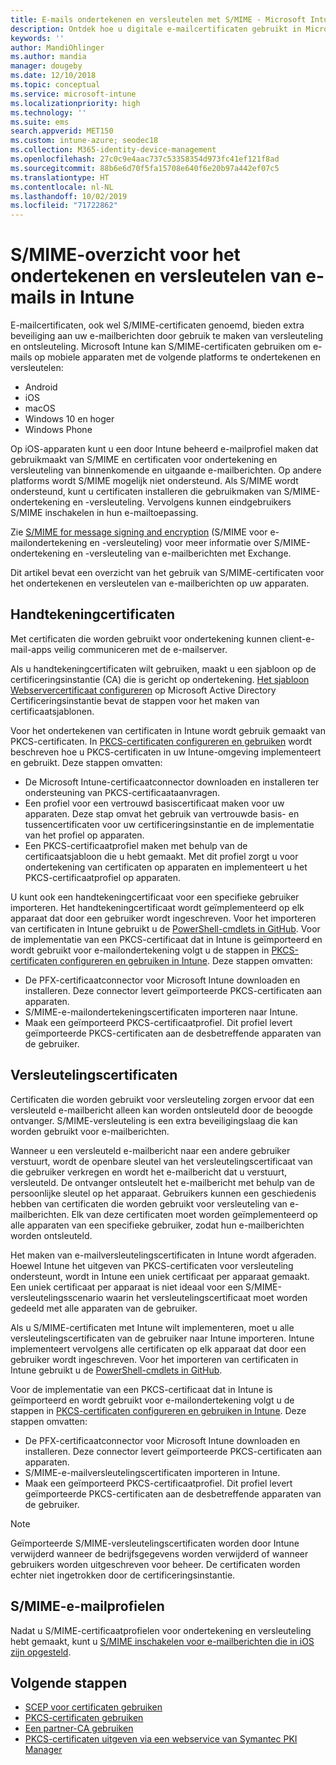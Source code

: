 ```yaml
---
title: E-mails ondertekenen en versleutelen met S/MIME - Microsoft Intune - Azure | Microsoft Docs
description: Ontdek hoe u digitale e-mailcertificaten gebruikt in Microsoft Intune voor het ondertekenen en versleutelen van e-mails op apparaten. Deze certificaten heten S/MIME en worden geconfigureerd aan de hand van apparaatconfiguratieprofielen. Voor handtekening- en versleutelingscertificaten wordt gebruikgemaakt van PKCS (privécertificaten) en van een connector voor het importeren van certificaten.
keywords: ''
author: MandiOhlinger
ms.author: mandia
manager: dougeby
ms.date: 12/10/2018
ms.topic: conceptual
ms.service: microsoft-intune
ms.localizationpriority: high
ms.technology: ''
ms.suite: ems
search.appverid: MET150
ms.custom: intune-azure; seodec18
ms.collection: M365-identity-device-management
ms.openlocfilehash: 27c0c9e4aac737c53358354d973fc41ef121f8ad
ms.sourcegitcommit: 88b6e6d70f5fa15708e640f6e20b97a442ef07c5
ms.translationtype: HT
ms.contentlocale: nl-NL
ms.lasthandoff: 10/02/2019
ms.locfileid: "71722862"
---
```

# <a name="smime-overview-to-sign-and-encrypt-email-in-intune"></a>S/MIME-overzicht voor het ondertekenen en versleutelen van e-mails in Intune

E-mailcertificaten, ook wel S/MIME-certificaten genoemd, bieden extra beveiliging aan uw e-mailberichten door gebruik te maken van versleuteling en ontsleuteling. Microsoft Intune kan S/MIME-certificaten gebruiken om e-mails op mobiele apparaten met de volgende platforms te ondertekenen en versleutelen:

- Android
- iOS
- macOS
- Windows 10 en hoger
- Windows Phone

Op iOS-apparaten kunt u een door Intune beheerd e-mailprofiel maken dat gebruikmaakt van S/MIME en certificaten voor ondertekening en versleuteling van binnenkomende en uitgaande e-mailberichten. Op andere platforms wordt S/MIME mogelijk niet ondersteund. Als S/MIME wordt ondersteund, kunt u certificaten installeren die gebruikmaken van S/MIME-ondertekening en -versleuteling. Vervolgens kunnen eindgebruikers S/MIME inschakelen in hun e-mailtoepassing.

Zie [S/MIME for message signing and encryption](https://docs.microsoft.com/Exchange/policy-and-compliance/smime) (S/MIME voor e-mailondertekening en -versleuteling) voor meer informatie over S/MIME-ondertekening en -versleuteling van e-mailberichten met Exchange.

Dit artikel bevat een overzicht van het gebruik van S/MIME-certificaten voor het ondertekenen en versleutelen van e-mailberichten op uw apparaten.

## <a name="signing-certificates"></a>Handtekeningcertificaten

Met certificaten die worden gebruikt voor ondertekening kunnen client-e-mail-apps veilig communiceren met de e-mailserver.

Als u handtekeningcertificaten wilt gebruiken, maakt u een sjabloon op de certificeringsinstantie (CA) die is gericht op ondertekening. [Het sjabloon Webservercertificaat configureren](https://docs.microsoft.com/windows-server/networking/core-network-guide/cncg/server-certs/configure-the-server-certificate-template) op Microsoft Active Directory Certificeringsinstantie bevat de stappen voor het maken van certificaatsjablonen.

Voor het ondertekenen van certificaten in Intune wordt gebruik gemaakt van PKCS-certificaten. In [PKCS-certificaten configureren en gebruiken](certficates-pfx-configure.md) wordt beschreven hoe u PKCS-certificaten in uw Intune-omgeving implementeert en gebruikt. Deze stappen omvatten:

- De Microsoft Intune-certificaatconnector downloaden en installeren ter ondersteuning van PKCS-certificaataanvragen.
- Een profiel voor een vertrouwd basiscertificaat maken voor uw apparaten. Deze stap omvat het gebruik van vertrouwde basis- en tussencertificaten voor uw certificeringsinstantie en de implementatie van het profiel op apparaten.
- Een PKCS-certificaatprofiel maken met behulp van de certificaatsjabloon die u hebt gemaakt. Met dit profiel zorgt u voor ondertekening van certificaten op apparaten en implementeert u het PKCS-certificaatprofiel op apparaten.

U kunt ook een handtekeningcertificaat voor een specifieke gebruiker importeren. Het handtekeningcertificaat wordt geïmplementeerd op elk apparaat dat door een gebruiker wordt ingeschreven. Voor het importeren van certificaten in Intune gebruikt u de [PowerShell-cmdlets in GitHub](https://github.com/Microsoft/Intune-Resource-Access). Voor de implementatie van een PKCS-certificaat dat in Intune is geïmporteerd en wordt gebruikt voor e-mailondertekening volgt u de stappen in [PKCS-certificaten configureren en gebruiken in Intune](certficates-pfx-configure.md). Deze stappen omvatten:

- De PFX-certificaatconnector voor Microsoft Intune downloaden en installeren. Deze connector levert geïmporteerde PKCS-certificaten aan apparaten.
- S/MIME-e-mailondertekeningscertificaten importeren naar Intune.
- Maak een geïmporteerd PKCS-certificaatprofiel. Dit profiel levert geïmporteerde PKCS-certificaten aan de desbetreffende apparaten van de gebruiker.

## <a name="encryption-certificates"></a>Versleutelingscertificaten

Certificaten die worden gebruikt voor versleuteling zorgen ervoor dat een versleuteld e-mailbericht alleen kan worden ontsleuteld door de beoogde ontvanger. S/MIME-versleuteling is een extra beveiligingslaag die kan worden gebruikt voor e-mailberichten.

Wanneer u een versleuteld e-mailbericht naar een andere gebruiker verstuurt, wordt de openbare sleutel van het versleutelingscertificaat van die gebruiker verkregen en wordt het e-mailbericht dat u verstuurt, versleuteld. De ontvanger ontsleutelt het e-mailbericht met behulp van de persoonlijke sleutel op het apparaat. Gebruikers kunnen een geschiedenis hebben van certificaten die worden gebruikt voor versleuteling van e-mailberichten. Elk van deze certificaten moet worden geïmplementeerd op alle apparaten van een specifieke gebruiker, zodat hun e-mailberichten worden ontsleuteld.

Het maken van e-mailversleutelingscertificaten in Intune wordt afgeraden. Hoewel Intune het uitgeven van PKCS-certificaten voor versleuteling ondersteunt, wordt in Intune een uniek certificaat per apparaat gemaakt. Een uniek certificaat per apparaat is niet ideaal voor een S/MIME-versleutelingsscenario waarin het versleutelingscertificaat moet worden gedeeld met alle apparaten van de gebruiker.

Als u S/MIME-certificaten met Intune wilt implementeren, moet u alle versleutelingscertificaten van de gebruiker naar Intune importeren. Intune implementeert vervolgens alle certificaten op elk apparaat dat door een gebruiker wordt ingeschreven. Voor het importeren van certificaten in Intune gebruikt u de [PowerShell-cmdlets in GitHub](https://github.com/Microsoft/Intune-Resource-Access).

Voor de implementatie van een PKCS-certificaat dat in Intune is geïmporteerd en wordt gebruikt voor e-mailondertekening volgt u de stappen in [PKCS-certificaten configureren en gebruiken in Intune](certficates-pfx-configure.md). Deze stappen omvatten:

- De PFX-certificaatconnector voor Microsoft Intune downloaden en installeren. Deze connector levert geïmporteerde PKCS-certificaten aan apparaten.
- S/MIME-e-mailversleutelingscertificaten importeren in Intune.
- Maak een geïmporteerd PKCS-certificaatprofiel. Dit profiel levert geïmporteerde PKCS-certificaten aan de desbetreffende apparaten van de gebruiker.

 > [!NOTE]
 > Geïmporteerde S/MIME-versleutelingscertificaten worden door Intune verwijderd wanneer de bedrijfsgegevens worden verwijderd of wanneer gebruikers worden uitgeschreven voor beheer. De certificaten worden echter niet ingetrokken door de certificeringsinstantie.

## <a name="smime-email-profiles"></a>S/MIME-e-mailprofielen

Nadat u S/MIME-certificaatprofielen voor ondertekening en versleuteling hebt gemaakt, kunt u [S/MIME inschakelen voor e-mailberichten die in iOS zijn opgesteld](../configuration/email-settings-ios.md).

## <a name="next-steps"></a>Volgende stappen

- [SCEP voor certificaten gebruiken](certificates-scep-configure.md)
- [PKCS-certificaten gebruiken](certficates-pfx-configure.md)
- [Een partner-CA gebruiken](certificate-authority-add-scep-overview.md)
- [PKCS-certificaten uitgeven via een webservice van Symantec PKI Manager](certificates-digicert-configure.md)
